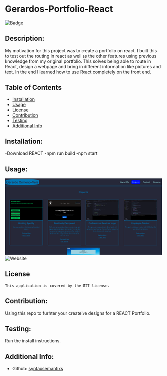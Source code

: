 # Gerardos-Portfolio-React
  
  ![Badge](https://img.shields.io/badge/License-MIT-blue.svg)


  ## Description:
  My motivation for this project was to create a portfolio on react. I built this to test out the routing in react as well as the other features using previous knowledge from my original portfolio. This solves being able to route in React, design a webpage and bring in different information like pictures and text.  In the end I learned how to use React completely on the front end.

  ## Table of Contents 
  - [Installation](#installation)
  - [Usage](#usage)
  - [License](#license)
  - [Contribution](#contribution)
  - [Testing](#testing)
  - [Additional Info](#additional-info)
  ## Installation:
  -Download REACT -npm run build -npm start
  ## Usage:
  ![Repo](./src/imgs/repo.png)
  ![Website](https://gerardos-react-portfolio.netlify.app/)

  ## License
    This application is covered by the MIT license.

  ## Contribution:
  Using this repo to furhter your createive designs for a REACT Portfolio.
  ## Testing:
  Run the install instructions.
  ## Additional Info:
  - Github: [syntaxsemantixs](https://github.com/syntaxsemantixs)
  
  


